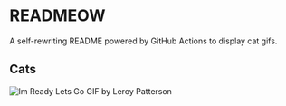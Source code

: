 # READMEOW

A self-rewriting README powered by GitHub Actions to display cat gifs.

## Cats

![Im Ready Lets Go GIF by Leroy Patterson](https://media0.giphy.com/media/CjmvTCZf2U3p09Cn0h/200.gif?cid=9acd02da1dkn6eyap93uwctd8zm9buk47yl2g6xry3o9k0z4&ep=v1_gifs_search&rid=200.gif&ct=g)
